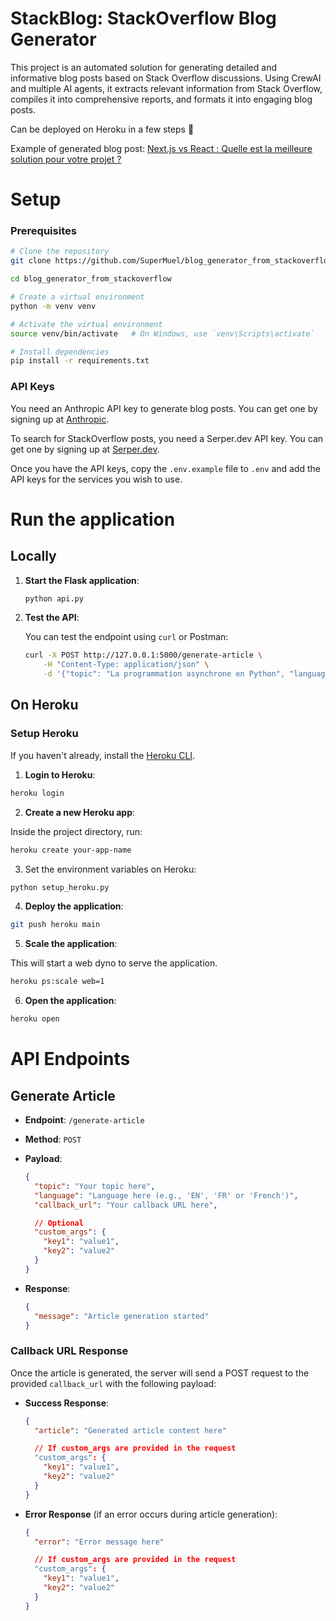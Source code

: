 # StackBlog: StackOverflow Blog Generator

This project is an automated solution for generating detailed and informative blog posts based on Stack Overflow discussions. Using CrewAI and multiple AI agents, it extracts relevant information from Stack Overflow, compiles it into comprehensive reports, and formats it into engaging blog posts.

Can be deployed on Heroku in a few steps 🚀

Example of generated blog post: [Next.js vs React : Quelle est la meilleure solution pour votre projet ?](posts/blog_post_React_vs_NextJS_2024_05_31.md)

# Setup

### Prerequisites

```sh
# Clone the repository
git clone https://github.com/SuperMuel/blog_generator_from_stackoverflow.git

cd blog_generator_from_stackoverflow

# Create a virtual environment
python -m venv venv

# Activate the virtual environment
source venv/bin/activate   # On Windows, use `venv\Scripts\activate`

# Install dependencies
pip install -r requirements.txt
```

### API Keys

You need an Anthropic API key to generate blog posts. You can get one by signing up at [Anthropic](https://www.anthropic.com/api).

To search for StackOverflow posts, you need a Serper.dev API key. You can get one by signing up at [Serper.dev](https://serper.dev/).

Once you have the API keys, copy the `.env.example` file to `.env` and add the API keys for the services you wish to use.

# Run the application

## Locally

1. **Start the Flask application**:

   ```sh
   python api.py
   ```

2. **Test the API**:

   You can test the endpoint using `curl` or Postman:

   ```sh
   curl -X POST http://127.0.0.1:5000/generate-article \
       -H "Content-Type: application/json" \
       -d '{"topic": "La programmation asynchrone en Python", "language": "French", "callback_url": "http://your-callback-url"}'
   ```

## On Heroku

### Setup Heroku

If you haven't already, install the [Heroku CLI](https://devcenter.heroku.com/articles/heroku-cli#install-the-heroku-cli).

1. **Login to Heroku**:

```sh
heroku login
```

2. **Create a new Heroku app**:

Inside the project directory, run:

```sh
heroku create your-app-name
```

3. Set the environment variables on Heroku:

```sh
python setup_heroku.py
```

4. **Deploy the application**:

```sh
git push heroku main
```

5. **Scale the application**:

This will start a web dyno to serve the application.

```sh
heroku ps:scale web=1
```

6. **Open the application**:

```sh
heroku open
```

# API Endpoints

## Generate Article

- **Endpoint**: `/generate-article`
- **Method**: `POST`
- **Payload**:

  ```json
  {
    "topic": "Your topic here",
    "language": "Language here (e.g., 'EN', 'FR' or 'French')",
    "callback_url": "Your callback URL here",

    // Optional
    "custom_args": {
      "key1": "value1",
      "key2": "value2"
    }
  }
  ```

- **Response**:
  ```json
  {
    "message": "Article generation started"
  }
  ```

### Callback URL Response

Once the article is generated, the server will send a POST request to the provided `callback_url` with the following payload:

- **Success Response**:

  ```json
  {
    "article": "Generated article content here"

    // If custom_args are provided in the request
    "custom_args": {
      "key1": "value1",
      "key2": "value2"
    }
  }
  ```

- **Error Response** (if an error occurs during article generation):

  ```json
  {
    "error": "Error message here"

    // If custom_args are provided in the request
    "custom_args": {
      "key1": "value1",
      "key2": "value2"
    }
  }
  ```
